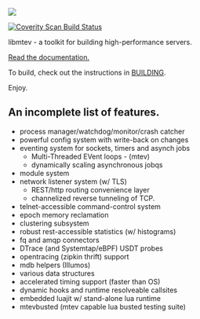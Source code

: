 ![](https://github.com/circonus-labs/libmtev/blob/master/docs-md/assets/mtev-logo.png?raw=true)

<a href="https://scan.coverity.com/projects/circonus-labs-libmtev">
  <img alt="Coverity Scan Build Status"
       src="https://scan.coverity.com/projects/10772/badge.svg"/>
</a>


libmtev - a toolkit for building high-performance servers.

[Read the documentation.](http://circonus-labs.github.io/libmtev/)

To build, check out the instructions in [BUILDING](./BUILDING.md).

Enjoy.

## An incomplete list of features.

  * process manager/watchdog/monitor/crash catcher
  * powerful config system with write-back on changes
  * eventing system for sockets, timers and asynch jobs
    * Multi-Threaded EVent loops - (mtev)
    * dynamically scaling asynchronous jobqs
  * module system
  * network listener system (w/ TLS)
    * REST/http routing convenience layer
    * channelized reverse tunneling of TCP.
  * telnet-accessible command-control system
  * epoch memory reclamation
  * clustering subsystem
  * robust rest-accessible statistics (w/ histograms)
  * fq and amqp connectors
  * DTrace (and Systemtap/eBPF) USDT probes
  * opentracing (zipkin thrift) support
  * mdb helpers (Illumos)
  * various data structures
  * accelerated timing support (faster than OS)
  * dynamic hooks and runtime resolveable callsites
  * embedded luajit w/ stand-alone lua runtime
  * mtevbusted (mtev capable lua busted testing suite)
